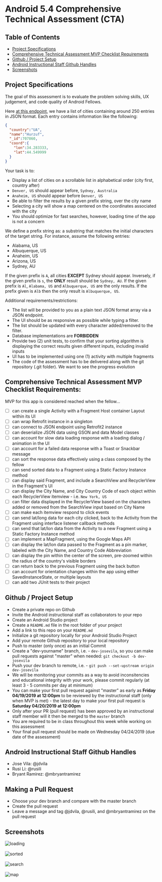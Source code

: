 # Android 5.4 Comprehensive Technical Assessment (CTA)

## Table of Contents
* [Project Specifications](#project-specifications)
* [Comprehensive Technical Assessment MVP Checklist Requirements](#comprehensive-technical-assessment-mvp-checklist-requirements)
* [Github / Project Setup](#github--project-setup)
* [Android Instructional Staff Github Handles](#android-instructional-staff-github-handles)
* [Screenshots](#screenshots)

## Project Specifications

The goal of this assessment is to evaluate the problem solving skills, UX judgement, and code
quality of Android Fellows.

Here [at this endpoint](https://raw.githubusercontent.com/joinpursuit/Pursuit-Core-Android-Unit6-CTA-Bank-Locator/master/location.json), we have a list of cities containing around 250 entries in JSON format. Each entry contains information like the following:

``` json
{
  "country":"UA",
  "name":"Hurzuf", 
  "_id":707860,
  "coord":{
    "lon":34.283333,
    "lat":44.549999
  }
}
```

Your task is to:
* Display a list of cities on a scrollable list in alphabetical order (city first, country after)
* `Denver, US` should appear before, `Sydney, Australia`
* `Anaheim, US` should appear before `Denver, US`
* Be able to filter the results by a given prefix string, over the city name
* Selecting a city will show a map centered on the coordinates associated with the city
* You should optimize for fast searches, however, loading time of the app is not a concern

We define a prefix string as: a substring that matches the initial characters of the target
string. For instance, assume the following entries:

* Alabama, US
* Albuquerque, US
* Anaheim, US
* Arizona, US
* Sydney, AU

If the given prefix is `A`, all cities **EXCEPT** Sydney should appear. Inversely, if the given prefix is
`s`, the **ONLY** result should be `Sydney, AU`. If the given prefix is `Al`, `Alabama, US` and
`Albuquerque, US` are the only results. If the prefix given is `Alb` then the only result is
`Albuquerque, US`.

Additional requirements/restrictions:

* The list will be provided to you as a plain text JSON format array via a JSON endpoint.
* The UI should be as responsive as possible while typing a filter.
* The list should be updated with every character added/removed to the filter.
* Database implementations are **FORBIDDEN**
* Provide two (2) unit tests, to confirm that your sorting algorithm is displaying the correct results given different inputs, including invalid inputs
* UI has to be implemented using one (1) activity with multiple fragments
* The code of the assessment has to be delivered along with the git repository (.git folder). We want to see the progress evolution

## Comprehensive Technical Assessment MVP Checklist Requirements:

MVP for this app is considered reached when the fellow...

- [ ] can create a single Activity with a Fragment Host container Layout within its UI
- [ ] can wrap Retrofit instance in a singleton
- [ ] can connect to JSON endpoint using Retrofit2 instance
- [ ] can deserialize JSON data using GSON and data Model classes
- [ ] can account for slow data loading response with a loading dialog / animation in the UI
- [ ] can account for a failed data response with a Toast or Snackbar message
- [ ] can sort the response data effectively using a class composed by the fellow 
- [ ] can send sorted data to a Fragment using a Static Factory Instance method
- [ ] can display said Fragment, and include a SearchView and RecyclerView in the Fragment's UI
- [ ] can display the City Name, and City Country Code of each object within each RecyclerView itemview - i.e. `New York, US`
- [ ] can filter data displayed in the RecyclerView based on the characters added or removed from the SearchView input based on City Name
- [ ] can make each itemview respond to click events
- [ ] can send lat/long data for each city clicked, back to the Activity from the Fragment using interface listener callback  methods
- [ ] can send that lat/lon data from the Activity to a new Fragment using a Static Factory Instance method
- [ ] can implement a MapFragment, using the Google Maps API
- [ ] can display the lat/lon data passed to the Fragment as a pin marker, labeled with the City Name, and Country Code Abbreviation
- [ ] can display the pin within the center of the screen, pre-zoomed within the radius of the country's visible borders
- [ ] can return back to the previous Fragment using the back button
- [ ] can account for orientation changes within the app using either SavedInstanceState, or multiple layouts
- [ ] can add two JUnit tests to their project

## Github / Project Setup

* Create a private repo on Github
* Invite the Android instructional staff as collaborators to your repo
* Create an Android Studio project
* Create a `README.md` file in the root folder of your project
* Add a link to this repo on your `README.md`
* Initialize a git repository locally for your Android Studio Project
* Add your remote Github repository to your local repository
* Push to master (only once) as an initial Commit
* Create a "dev-yourname" branch, i.e. - `dev-josevila`, so you can make pull requests against "master" when needed: `git checkout -b dev-josevila`
* Push your dev branch to remote, i.e. - `git push --set-upstream origin dev-josevila`
* We will be monitoring your commits as a way to avoid inconsitencies and educational integrity with your work, please commit regularly (at least 3 - 5 commits per day at minimum)
* You can make your first pull request against "master" as early as **Friday 04/19/2019 at 12:00pm** to be reviewed by the instructional staff (only when MVP is met) - the latest day to make your first pull request is **Saturday 04/20/2019 at 12:00pm**
* Only after your PR (pull request) has been approved by an instructional staff member will it then be merged to the `master` branch
* You are required to be in class throughout this week while working on this assessment
* Your final pull request should be made on Wednesday 04/24/2019 (due date of the assessment)

## Android Instructional Staff Github Handles
* Jose Vila: @jdvila
* Rusi Li: @rusili
* Bryant Ramirez: @mbryantramirez

## Making a Pull Request
* Choose your dev branch and compare with the master branch
* Create the pull request
* Leave a message and tag @jdvila, @rusili, and @mbryantramirez on the pull request

## Screenshots

![loading](https://github.com/joinpursuit/Pursuit-Core-Android-Unit6-CTA-Bank-Locator/blob/master/images/load.png)
<br><br>
![sorted](https://github.com/joinpursuit/Pursuit-Core-Android-Unit6-CTA-Bank-Locator/blob/master/images/sort.png)
<br><br>
![search](https://github.com/joinpursuit/Pursuit-Core-Android-Unit6-CTA-Bank-Locator/blob/master/images/search.png)
<br><br>
![map](https://github.com/joinpursuit/Pursuit-Core-Android-Unit6-CTA-Bank-Locator/blob/master/images/map.png)
